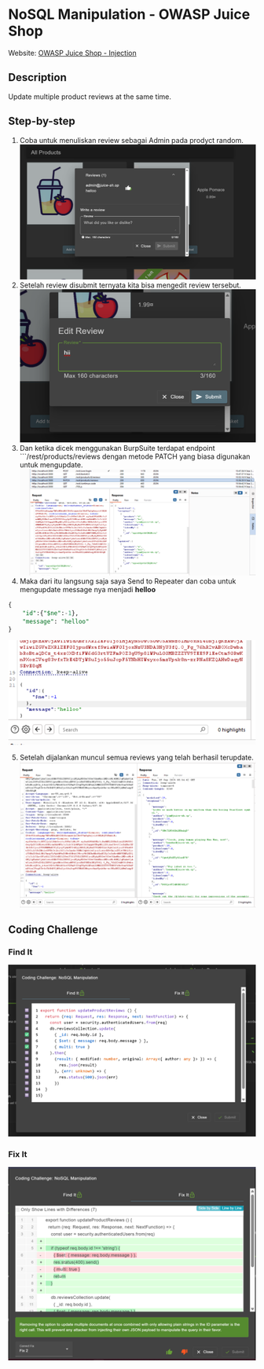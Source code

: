 # NoSQL Manipulation - OWASP Juice Shop
Website: [OWASP Juice Shop - Injection](https://demo.owasp-juice.shop/#/score-board?categories=Injection)

## Description <br>
Update multiple product reviews at the same time.

## Step-by-step 
1. Coba untuk menuliskan review sebagai Admin pada prodyct random. ![alt text](image-27.png)
2. Setelah review disubmit ternyata kita bisa mengedit review tersebut.![alt text](image-28.png)
3. Dan ketika dicek menggunakan BurpSuite terdapat endpoint ```/rest/products/reviews dengan metode PATCH yang biasa digunakan untuk mengupdate. ![alt text](image-29.png)
4. Maka dari itu langsung saja saya Send to Repeater dan coba untuk mengupdate message nya menjadi **helloo**
```sql
{
    "id":{"$ne":-1},
    "message": "helloo"
}
```
![alt text](image-25.png)

5. Setelah dijalankan muncul semua reviews yang telah berhasil terupdate. ![alt text](image-26.png)

## Coding Challenge
### Find It
![alt text](image-30.png)
### Fix It
![alt text](image-31.png)

